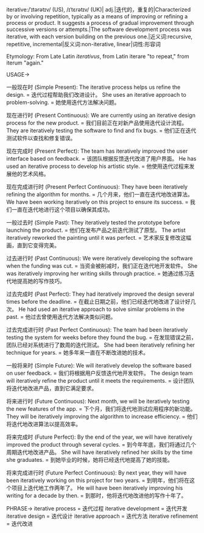 iterative:/ˈɪtərətɪv/ (US), /ɪˈtɛrətɪv/ (UK)| adj.|迭代的，重复的|Characterized by or involving repetition, typically as a means of improving or refining a process or product.  It suggests a process of gradual improvement through successive versions or attempts.|The software development process was iterative, with each version building on the previous one.|近义词:recursive, repetitive, incremental|反义词:non-iterative, linear|词性:形容词

Etymology:  From Late Latin *iterativus*, from Latin iterare "to repeat," from iterum "again."

USAGE->

一般现在时 (Simple Present):
The iterative process helps us refine the design. = 迭代过程帮助我们改进设计。
She uses an iterative approach to problem-solving. = 她使用迭代方法解决问题。

现在进行时 (Present Continuous):
We are currently using an iterative design process for the new product. = 我们目前正在对新产品使用迭代设计流程。
They are iteratively testing the software to find and fix bugs. = 他们正在迭代测试软件以查找和修复错误。

现在完成时 (Present Perfect):
The team has iteratively improved the user interface based on feedback. = 该团队根据反馈迭代改进了用户界面。
He has used an iterative process to develop his artistic style. = 他使用迭代过程来发展他的艺术风格。

现在完成进行时 (Present Perfect Continuous):
They have been iteratively refining the algorithm for months. = 几个月来，他们一直在迭代地改进算法。
We have been working iteratively on this project to ensure its success. = 我们一直在迭代地进行这个项目以确保其成功。

一般过去时 (Simple Past):
They iteratively tested the prototype before launching the product. = 他们在发布产品之前迭代测试了原型。
The artist iteratively reworked the painting until it was perfect. = 艺术家反复修改这幅画，直到它变得完美。

过去进行时 (Past Continuous):
We were iteratively developing the software when the funding was cut. = 当资金被削减时，我们正在迭代地开发软件。
She was iteratively improving her writing skills through practice. = 她通过练习迭代地提高她的写作技巧。

过去完成时 (Past Perfect):
They had iteratively improved the design several times before the deadline. = 在截止日期之前，他们已经迭代地改进了设计好几次。
He had used an iterative approach to solve similar problems in the past. = 他过去曾使用迭代方法解决类似问题。

过去完成进行时 (Past Perfect Continuous):
The team had been iteratively testing the system for weeks before they found the bug. = 在发现错误之前，团队已经对系统进行了数周的迭代测试。
She had been iteratively refining her technique for years. = 她多年来一直在不断改进她的技术。

一般将来时 (Simple Future):
We will iteratively develop the software based on user feedback. = 我们将根据用户反馈迭代地开发软件。
The design team will iteratively refine the product until it meets the requirements. = 设计团队将迭代地改进产品，直到它满足要求。

将来进行时 (Future Continuous):
Next month, we will be iteratively testing the new features of the app. = 下个月，我们将迭代地测试应用程序的新功能。
They will be iteratively improving the algorithm to increase efficiency. = 他们将迭代地改进算法以提高效率。

将来完成时 (Future Perfect):
By the end of the year, we will have iteratively improved the product through several cycles. = 到今年年底，我们将通过几个周期迭代地改进产品。
She will have iteratively refined her skills by the time she graduates. = 到她毕业的时候，她将已经迭代地提高了她的技能。

将来完成进行时 (Future Perfect Continuous):
By next year, they will have been iteratively working on this project for two years. = 到明年，他们将在这个项目上迭代地工作两年了。
He will have been iteratively improving his writing for a decade by then. = 到那时，他将迭代地改进他的写作十年了。


PHRASE->
iterative process = 迭代过程
iterative development = 迭代开发
iterative design = 迭代设计
iterative approach = 迭代方法
iterative refinement = 迭代改进
